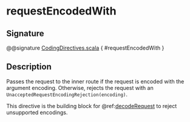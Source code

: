 <a id="requestencodedwith"></a>
# requestEncodedWith

## Signature

@@signature [CodingDirectives.scala](../../../../../../../../../akka-http/src/main/scala/akka/http/scaladsl/server/directives/CodingDirectives.scala) { #requestEncodedWith }

## Description

Passes the request to the inner route if the request is encoded with the argument encoding. Otherwise, rejects the request with an `UnacceptedRequestEncodingRejection(encoding)`.

This directive is the building block for @ref:[decodeRequest](decodeRequest.md) to reject unsupported encodings.
